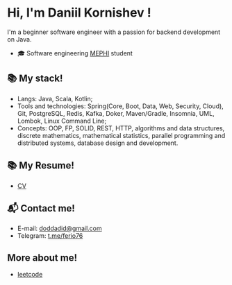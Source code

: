 # Hi, I'm Daniil Kornishev !

I'm a beginner software engineer with a passion for backend development on Java.

- 🎓 Software engineering [MEPHI](https://en.wikipedia.org/wiki/National_Research_Nuclear_University_MEPhI_(Moscow_Engineering_Physics_Institute)) student

## 📚 My stack!
- Langs: Java, Scala, Kotlin;
- Tools and technologies: Spring(Core, Boot, Data, Web, Security, Cloud), Git, PostgreSQL, Redis, Kafka, Doker, Maven/Gradle, Insomnia, UML, Lombok, Linux Command Line;
- Concepts: OOP, FP, SOLID, REST, HTTP, algorithms and data structures, discrete mathematics, mathematical statistics, parallel programming and distributed systems, database design and development.

## 📚 My Resume!
- [CV](https://github.com/SerafimChereshnikov224/Resume)

## 📬 Contact me!
- E-mail: [doddadid@gmail.com](mailto:doddadid@gmail.com)
- Telegram: [t.me/ferio76](https://t.me/ferio76)

## More about me!
- [leetcode](https://leetcode.com/u/Doddadid_Dod/)
